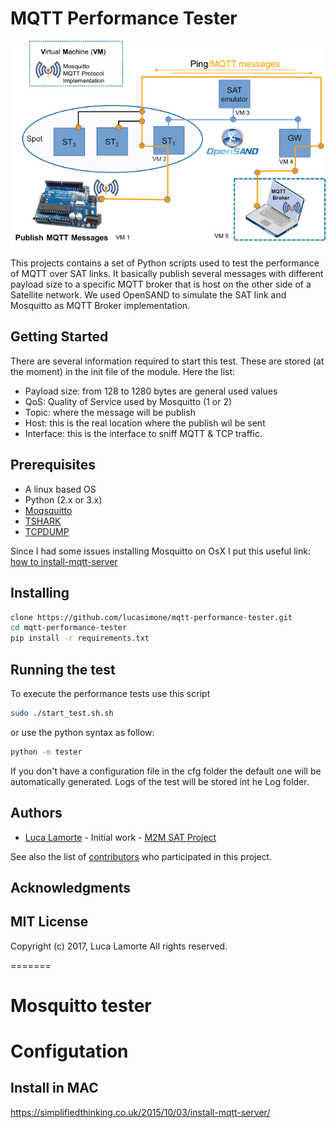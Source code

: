 # MQTT Performance Tester
![Title](images/topology.png)


This projects contains a set of Python scripts used to test the performance of MQTT over SAT links.
It basically publish several messages with different payload size to a specific MQTT
broker that is host on the other side of a Satellite network.
We used OpenSAND to simulate the SAT link and Mosquitto as MQTT Broker implementation.



## Getting Started

There are several information required to start this test.
These are stored (at the moment) in the init file of the module.
Here the list:

* Payload size: from 128 to 1280 bytes are general used values
* QoS: Quality of Service used by Mosquitto (1 or 2)
* Topic: where the message will be publish
* Host: this is the real location where the publish wil be sent
* Interface: this is the interface to sniff MQTT & TCP traffic.

## Prerequisites

* A linux based OS
* Python (2.x or 3.x)
* [Moqsquitto](https://mosquitto.org/)
* [TSHARK](https://www.wireshark.org/docs/man-pages/tshark.html)
* [TCPDUMP](http://www.tcpdump.org/)


Since I had some issues installing Mosquitto on OsX  I put this useful link:
[how to install-mqtt-server](https://simplifiedthinking.co.uk/2015/10/03/install-mqtt-server/)

## Installing

```bash
clone https://github.com/lucasimone/mqtt-performance-tester.git
cd mqtt-performance-tester
pip install -r requirements.txt
```



## Running the test

To execute the performance tests use this script

```bash
sudo ./start_test.sh.sh
```

or use the python syntax as follow:

```bash
python -m tester
```

If you don't have a configuration file in the cfg folder the default one will be automatically generated.
Logs of the test will be stored int he Log folder.



## Authors

* [Luca Lamorte](mailto:luca.lamorte@gmail.com) - Initial work - [M2M SAT Project](https://artes.esa.int/projects/m2msat)

See also the list of [contributors](contributors.md) who participated in this project.


## Acknowledgments

## MIT License
Copyright (c) 2017, Luca Lamorte
All rights reserved.

=======
# Mosquitto tester



# Configutation


## Install in MAC
https://simplifiedthinking.co.uk/2015/10/03/install-mqtt-server/